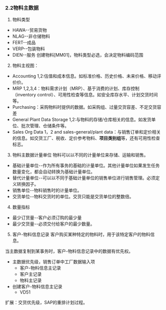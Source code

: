 ### 2.2物料主数据

1. 物料类型
* HAWA--贸易货物
* NLAG--非仓储物料
* FERT--成品
* VERP--包装物料
* DIEN--服务
创建物料[MM01]，物料类型必选，会决定物料编码范围

2. 物料主视图：
* Accounting 1,2:估值和成本信息。如标准价格、历史价格、未来价格、移动评价价。
* MRP 1,2,3,4：物料需求计划（MRP）、基于消费的计划、库存控制（inventory control）、可用性检查等信息。如安全库存水平、计划交货时间等。
* Purchasing：采购物料时提供的数据。如采购组、过量交货容差、不足交货容差
* General Plant Data Storage 1,2:与物料的存储/仓库相关的信息。如发货单位、批次管理、仓储条件等。
* Sales Org Data 1，2 and sales-general/plant data：与销售订单和定价相关的信息。如交货工厂、税收、定价参考物料、<b>项目类别组</b>等，还有可用性检查标志。

3. 物料主数据计量单位
物料可以以不同的计量单位来存储、运输和销售。
* 基础计量单位--作为所有事务的基础的计量单位。其他计量单位如果发生任务数量变化，都会自动转换为基础计量单位。
* 替代计量单位--可以以不同于基础计量单位的销售单位进行销售管理。必须定义转换因子。
* 销售单位--物料销售时的计量单位。
* 交货单位--物料交货时的单位。交货只能是交货单位的整数倍。

4. 数量指标
* 最少订货量--客户必须订购的最少量
* 最少交货量--必须交付给客户的最少数量。

5. 客户-物料信息记录
客户购买某种特定的物料时，用于该特定客户的物料信息。

当主数据复制到某事务时，客户-物料信息记录中的数据有优先权。
* 主数据优先级，销售订单中工厂数据输入项
    * 客户-物料信息主记录
    * 客户主记录
    * 物料主记录
* 创建客户-物料信息主记录
    * VD51

扩展：交货优先级，SAP的重排计划过程。